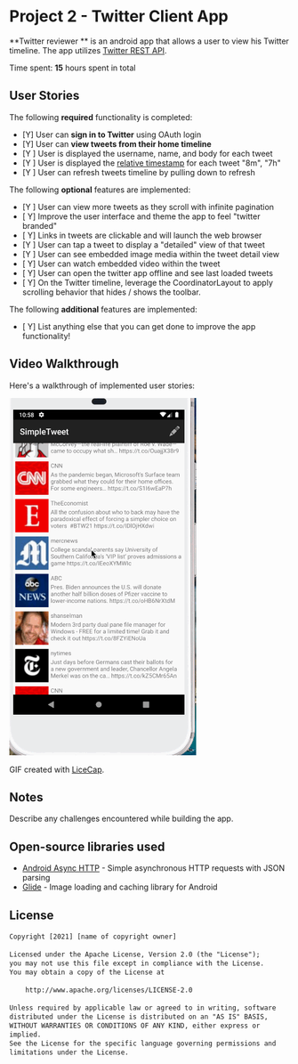 # Project 2 - Twitter Client App

**Twitter reviewer ** is an android app that allows a user to view his Twitter timeline. The app utilizes [Twitter REST API](https://dev.twitter.com/rest/public).

Time spent: **15** hours spent in total

## User Stories

The following **required** functionality is completed:

- [Y] User can **sign in to Twitter** using OAuth login
- [Y]	User can **view tweets from their home timeline**
- [Y ] User is displayed the username, name, and body for each tweet
- [Y ] User is displayed the [relative timestamp](https://gist.github.com/nesquena/f786232f5ef72f6e10a7) for each tweet "8m", "7h"
- [Y ] User can refresh tweets timeline by pulling down to refresh

The following **optional** features are implemented:

- [Y ] User can view more tweets as they scroll with infinite pagination
- [ Y] Improve the user interface and theme the app to feel "twitter branded"
- [ Y] Links in tweets are clickable and will launch the web browser
- [Y ] User can tap a tweet to display a "detailed" view of that tweet
- [Y ] User can see embedded image media within the tweet detail view
- [ Y] User can watch embedded video within the tweet
- [ Y] User can open the twitter app offline and see last loaded tweets
- [ Y] On the Twitter timeline, leverage the CoordinatorLayout to apply scrolling behavior that hides / shows the toolbar.

The following **additional** features are implemented:

- [ Y] List anything else that you can get done to improve the app functionality!

## Video Walkthrough

Here's a walkthrough of implemented user stories:

<img src='https://github.com/Qianyu2021/twitter-client/blob/master/walkthrough.gif' />

GIF created with [LiceCap](http://www.cockos.com/licecap/).

## Notes

Describe any challenges encountered while building the app.

## Open-source libraries used

- [Android Async HTTP](https://github.com/codepath/CPAsyncHttpClient) - Simple asynchronous HTTP requests with JSON parsing
- [Glide](https://github.com/bumptech/glide) - Image loading and caching library for Android

## License

    Copyright [2021] [name of copyright owner]

    Licensed under the Apache License, Version 2.0 (the "License");
    you may not use this file except in compliance with the License.
    You may obtain a copy of the License at

        http://www.apache.org/licenses/LICENSE-2.0

    Unless required by applicable law or agreed to in writing, software
    distributed under the License is distributed on an "AS IS" BASIS,
    WITHOUT WARRANTIES OR CONDITIONS OF ANY KIND, either express or implied.
    See the License for the specific language governing permissions and
    limitations under the License.
